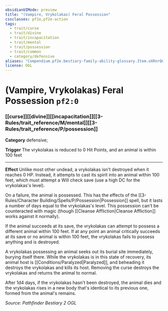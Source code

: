 ```yaml
---
obsidianUIMode: preview
title: "(Vampire, Vrykolakas) Feral Possession"
cssclasses: pf2e,pf2e-action
tags:
  - trait/curse
  - trait/divine
  - trait/incapacitation
  - trait/mental
  - trait/possession
  - trait/common
  - category/defensive
aliases: "Compendium.pf2e.bestiary-family-ability-glossary.Item.oXRnrQQ04oi8OkDG"
license: OGL
---
```

# (Vampire, Vrykolakas) Feral Possession `pf2:0`

### [[curse]][[divine]][[incapacitation]][[3-Rules/trait_reference/M/mental]][[3-Rules/trait_reference/P/possession]]

**Category** defensive; 




**Trigger** The vrykolakas is reduced to 0 Hit Points, and an animal is within 100 feet

* * *

**Effect** Unlike most other undead, a vrykolakas isn't destroyed when it reaches 0 HP. Instead, it attempts to cast its spirit into an animal within 100 feet, which must attempt a Will check save (use a high DC for the vrykolakas's level).

On a failure, the animal is possessed. This has the effects of the [[3-Rules/Character Building/Spells/P/Possession|Possession]] spell, but it lasts a number of days equal to the vrykolakas's level. This possession can't be counteracted with magic (though [[Cleanse Affliction|Cleanse Affliction]] works against it normally).

If the animal succeeds at its save, the vrykolakas can attempt to possess a different animal within 100 feet. If at any point an animal critically succeeds at its save or no animal is within 100 feet, the vrykolakas fails to possess anything and is destroyed.

A vrykolakas possessing an animal seeks out its burial site immediately, burying itself there. While the vrykolakas is in this state of recovery, its animal host is [[Conditions/Paralyzed|Paralyzed]], and beheading it destroys the vrykolakas and kills its host. Removing the curse destroys the vrykolakas and returns the animal to normal.

After 1d4 days, if the vrykolakas hasn't been destroyed, the animal dies and the vrykolakas rises in a new body that's identical to its previous one, formed from the animal's remains.

*Source: Pathfinder Bestiary 2*
*OGL*
